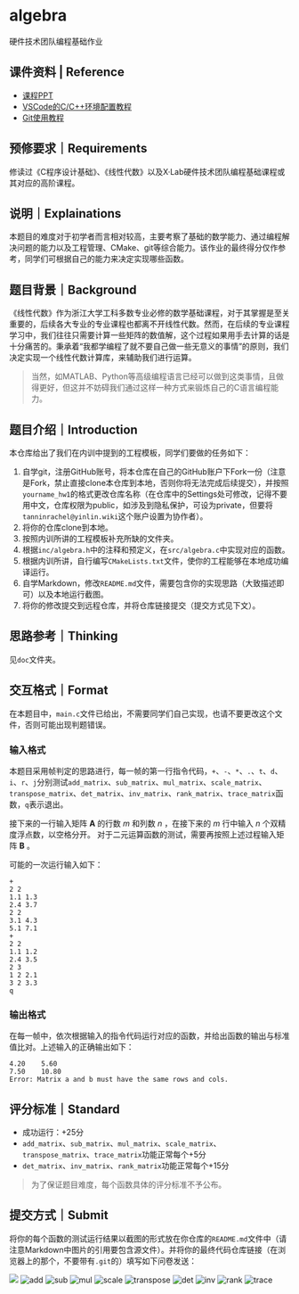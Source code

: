 # algebra
硬件技术团队编程基础作业
## 课件资料 | Reference
* [课程PPT](https://tannin-1316822731.cos.ap-nanjing.myqcloud.com/0701%E7%BC%96%E7%A8%8B%E5%9F%BA%E7%A1%80.pdf)
* [VSCode的C/C++环境配置教程](https://www.bilibili.com/video/BV1UZ421e7ty/?share_source=copy_web&vd_source=d82c2ec75577b6834f9f580f066180c1)
* [Git使用教程](https://www.bilibili.com/video/BV1og4y1u7XU/?share_source=copy_web&vd_source=d82c2ec75577b6834f9f580f066180c1)
## 预修要求｜Requirements
修读过《C程序设计基础》、《线性代数》以及X·Lab硬件技术团队编程基础课程或其对应的高阶课程。
## 说明｜Explainations
本题目的难度对于初学者而言相对较高，主要考察了基础的数学能力、通过编程解决问题的能力以及工程管理、CMake、git等综合能力。该作业的最终得分仅作参考，同学们可根据自己的能力来决定实现哪些函数。
## 题目背景｜Background
《线性代数》作为浙江大学工科多数专业必修的数学基础课程，对于其掌握是至关重要的，后续各大专业的专业课程也都离不开线性代数。然而，在后续的专业课程学习中，我们往往只需要计算一些矩阵的数值解，这个过程如果用手去计算的话是十分痛苦的。秉承着“我都学编程了就不要自己做一些无意义的事情”的原则，我们决定实现一个线性代数计算库，来辅助我们进行运算。
> 当然，如MATLAB、Python等高级编程语言已经可以做到这类事情，且做得更好，但这并不妨碍我们通过这样一种方式来锻炼自己的C语言编程能力。
## 题目介绍｜Introduction
本仓库给出了我们在内训中提到的工程模板，同学们要做的任务如下：
1. 自学git，注册GitHub账号，将本仓库在自己的GitHub账户下Fork一份（注意是Fork，禁止直接clone本仓库到本地，否则你将无法完成后续提交），并按照`yourname_hw1`的格式更改仓库名称（在仓库中的Settings处可修改，记得不要用中文，仓库权限为public，如涉及到隐私保护，可设为private，但要将`tanninrachel@yinlin.wiki`这个账户设置为协作者）。
2. 将你的仓库clone到本地。
3. 按照内训所讲的工程模板补充所缺的文件夹。
4. 根据`inc/algebra.h`中的注释和预定义，在`src/algebra.c`中实现对应的函数。
5. 根据内训所讲，自行编写`CMakeLists.txt`文件，使你的工程能够在本地成功编译运行。
6. 自学Markdown，修改`README.md`文件，需要包含你的实现思路（大致描述即可）以及本地运行截图。
7. 将你的修改提交到远程仓库，并将仓库链接提交（提交方式见下文）。
## 思路参考｜Thinking
见`doc`文件夹。
## 交互格式｜Format
在本题目中，`main.c`文件已给出，不需要同学们自己实现，也请不要更改这个文件，否则可能出现判题错误。
### 输入格式
本题目采用帧判定的思路进行，每一帧的第一行指令代码，`+`、`-`、`*`、`.`、`t`、`d`、`i`、`r`、`j`分别测试`add_matrix`、`sub_matrix`、`mul_matrix`、`scale_matrix`、`transpose_matrix`、`det_matrix`、`inv_matrix`、`rank_matrix`、`trace_matrix`函数，`q`表示退出。

接下来的一行输入矩阵 $\mathbf{A}$ 的行数 $m$ 和列数 $n$ ，在接下来的 $m$ 行中输入 $n$ 个双精度浮点数，以空格分开。
对于二元运算函数的测试，需要再按照上述过程输入矩阵 $\textbf{B}$ 。

可能的一次运行输入如下：
```
+
2 2
1.1 1.3
2.4 3.7
2 2
3.1 4.3
5.1 7.1
+
2 2
1.1 1.2
2.4 3.5
2 3
1 2 2.1
3 2 3.3
q
```
### 输出格式
在每一帧中，依次根据输入的指令代码运行对应的函数，并给出函数的输出与标准值比对。上述输入的正确输出如下：
```
4.20    5.60    
7.50    10.80
Error: Matrix a and b must have the same rows and cols.
```
## 评分标准｜Standard
* 成功运行：+25分
* `add_matrix`、`sub_matrix`、`mul_matrix`、`scale_matrix`、`transpose_matrix`、`trace_matrix`功能正常每个+5分
* `det_matrix`、`inv_matrix`、`rank_matrix`功能正常每个+15分
> 为了保证题目难度，每个函数具体的评分标准不予公布。
## 提交方式｜Submit
将你的每个函数的测试运行结果以截图的形式放在你仓库的`README.md`文件中（请注意Markdown中图片的引用要包含源文件）。并将你的最终代码仓库链接（在浏览器上的那个，不要带有`.git`的）填写如下问卷发送：

![](https://tannin-1316822731.cos.ap-nanjing.myqcloud.com/%E3%80%8A%E7%BC%96%E7%A8%8B%E5%9F%BA%E7%A1%80%E3%80%8B%E4%BD%9C%E4%B8%9A%E6%8F%90%E4%BA%A4.png)
![add](pic/add.png)
![sub](pic/sub.png)
![mul](pic/mul.png)
![scale](pic/scale.png)
![transpose](pic/transpose.png)
![det](pic/det.png)
![inv](pic/inv.png)
![rank](pic/rank.png)
![trace](pic/trace.png)
